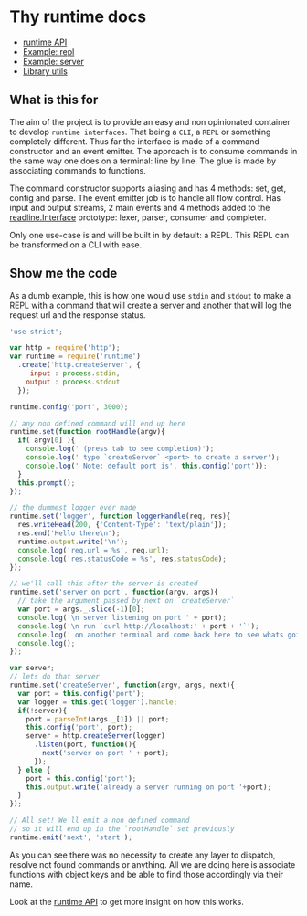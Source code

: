 # Thy runtime docs

 - [runtime API](api.md)
 - [Example: repl](example/repl.md)
 - [Example: server](example/server.md)
 - [Library utils](use-the-utils.md)

## What is this for

The aim of the project is to provide an easy and non opinionated container to develop `runtime interfaces`. That being a `CLI`, a `REPL` or something completely different. Thus far the interface is made of a command constructor and an event emitter. The approach is to consume commands in the same way one does on a terminal: line by line. The glue is made by associating commands to functions.

The command constructor supports aliasing and has 4 methods: set, get, config and parse. The event emitter job is to handle all flow control. Has input and output streams, 2 main events and 4 methods added to the [readline.Interface](nodejs.org/api/readline.html) prototype: lexer, parser, consumer and completer.

Only one use-case is and will be built in by default: a REPL. This REPL can be transformed on a CLI with ease.

## Show me the code

As a dumb example, this is how one would use `stdin` and `stdout` to make a REPL with a command that will create a server and another that will log the request url and the response status.

```js
'use strict';

var http = require('http');
var runtime = require('runtime')
  .create('http.createServer', {
     input : process.stdin,
    output : process.stdout
  });

runtime.config('port', 3000);

// any non defined command will end up here
runtime.set(function rootHandle(argv){
  if( argv[0] ){
    console.log(' (press tab to see completion)');
    console.log(' type `createServer` <port> to create a server');
    console.log(' Note: default port is', this.config('port'));
  }
  this.prompt();
});

// the dummest logger ever made
runtime.set('logger', function loggerHandle(req, res){
  res.writeHead(200, {'Content-Type': 'text/plain'});
  res.end('Hello there\n');
  runtime.output.write('\n');
  console.log('req.url = %s', req.url);
  console.log('res.statusCode = %s', res.statusCode);
});

// we'll call this after the server is created
runtime.set('server on port', function(argv, args){
  // take the argument passed by next on `createServer`
  var port = args._.slice(-1)[0];
  console.log('\n server listening on port ' + port);
  console.log('\n run `curl http://localhost:' + port + '`');
  console.log(' on another terminal and come back here to see whats going on');
  console.log();
});

var server;
// lets do that server
runtime.set('createServer', function(argv, args, next){
  var port = this.config('port');
  var logger = this.get('logger').handle;
  if(!server){
    port = parseInt(args._[1]) || port;
    this.config('port', port);
    server = http.createServer(logger)
      .listen(port, function(){
        next('server on port ' + port);
      });
  } else {
    port = this.config('port');
    this.output.write('already a server running on port '+port);
  }
});

// All set! We'll emit a non defined command
// so it will end up in the `rootHandle` set previously
runtime.emit('next', 'start');
```

As you can see there was no necessity to create any layer to dispatch, resolve not found commands or anything. All we are doing here is associate functions with object keys and be able to find those accordingly via their name.

Look at the [runtime API](api.md) to get more insight on how this works.
